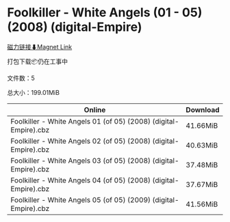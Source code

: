 # Foolkiller - White Angels (01 - 05) (2008) (digital-Empire)

[磁力链接⬇Magnet Link](magnet:?xt=urn:btih:48bb15fe6ef483eb572d0549cad0aa59874ed3f2&dn=Foolkiller%20-%20White%20Angels%20%2801%20-%2005%29%20%282008%29%20%28digital-Empire%29)

打包下载📦仍在工事中

文件数：5

总大小：199.01MiB

Online | Download
--- | ---
Foolkiller - White Angels 01 (of 05) (2008) (digital-Empire).cbz | 41.66MiB
Foolkiller - White Angels 02 (of 05) (2008) (digital-Empire).cbz | 40.63MiB
Foolkiller - White Angels 03 (of 05) (2008) (digital-Empire).cbz | 37.48MiB
Foolkiller - White Angels 04 (of 05) (2008) (digital-Empire).cbz | 37.67MiB
Foolkiller - White Angels 05 (of 05) (2009) (digital-Empire).cbz | 41.56MiB